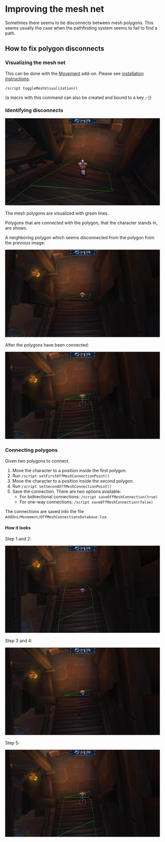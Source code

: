 # Improving the mesh net

Sometimes there seems to be disconnects between mesh polygons.
This seems usually the case when the pathfinding system seems to fail to find a path.

## How to fix polygon disconnects

### Visualizing the mesh net

This can be done with the [Movement](https://github.com/AkiKonani/GMRAddOns/tree/main/AddOns/Movement) add-on. Please see [installation instructions](https://github.com/AkiKonani/GMRAddOns#gmr-addons).

```
/script toggleMeshVisualization()
```

(a macro with this command can also be created and bound to a key ;-))

### Identifying disconnects

![](images/improving-the-mesh/WoWScrnShot_111822_164222.jpg)

The mesh polygons are visualized with green lines.

Polygons that are connected with the polygon, that the character stands in, are shown.

A neighboring polygon which seems disconnected from the polygon from the previous image:

![](images/improving-the-mesh/WoWScrnShot_111822_164829.jpg)

After the polygons have been connected:

![Step 5](images/improving-the-mesh/WoWScrnShot_111822_165855.jpg)

### Connecting polygons

Given two polygons to connect.

1. Move the character to a position inside the first polygon.
2. Run `/script setFirstOffMeshConnectionPoint()`
3. Move the character to a position inside the second polygon.
4. Run `/script setSecondOffMeshConnectionPoint()`
5. Save the connection. There are two options available:
   * For bidirectional connections: `/script saveOffMeshConnection(true)`
   * For one-way connections: `/script saveOffMeshConnection(false)`

The connections are saved into the file `AddOns/Movement/OffMeshConnectionsDatabase.lua`.

#### How it looks

Step 1 and 2:

![Step 1 and 2](images/improving-the-mesh/WoWScrnShot_111822_165827.jpg)

Step 3 and 4:

![Step 3 and 4](images/improving-the-mesh/WoWScrnShot_111822_165839.jpg)

Step 5:

![Step 5](images/improving-the-mesh/WoWScrnShot_111822_165855.jpg)
